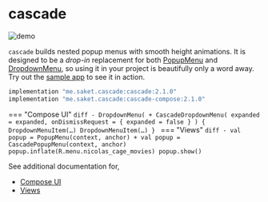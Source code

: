 # cascade

![demo](https://github.com/saket/cascade/raw/trunk/demo.gif)

`cascade` builds nested popup menus with smooth height animations. It is designed to be a *drop-in* replacement for both [PopupMenu](https://developer.android.com/reference/androidx/appcompat/widget/PopupMenu) and [DropdownMenu](https://developer.android.com/reference/kotlin/androidx/compose/material3/package-summary#DropdownMenu(kotlin.Boolean,kotlin.Function0,androidx.compose.ui.Modifier,androidx.compose.ui.unit.DpOffset,androidx.compose.ui.window.PopupProperties,kotlin.Function1)), so using it in your project is beautifully only a word away. Try out the [sample app](https://github.com/saket/cascade/releases/download/2.0.0-rc01/cascade_v2.0.0-rc01_sample.apk) to see it in action.

```groovy
implementation "me.saket.cascade:cascade:2.1.0"
implementation "me.saket.cascade:cascade-compose:2.1.0"
```

=== "Compose UI"
    ```diff
    - DropdownMenu(
    + CascadeDropdownMenu(
      expanded = expanded,
      onDismissRequest = { expanded = false }
    ) { 
      DropdownMenuItem(…)
      DropdownMenuItem(…)
    }
    ```
=== "Views"
    ```diff
    - val popup = PopupMenu(context, anchor)
    + val popup = CascadePopupMenu(context, anchor)
      popup.inflate(R.menu.nicolas_cage_movies)
      popup.show()
    ```

See additional documentation for,

* [Compose UI](compose)
* [Views](views)

